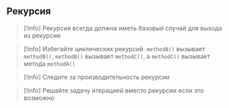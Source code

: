 ## Рекурсия

>[!info] Рекурсия всегда должна иметь базовый случай для выхода из рекурсии

>[!info] Избегайте циклических рекурсий.
>`methodA()` вызывает `methodB()`, `methodB()` вызывает `methodC()`, а `methodC()` вызывает метода `methodA()`

>[!info]  Следите за производительность рекурсии

>[!info] Решайте задачу итерацией вместо рекурсии если это возможно
